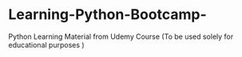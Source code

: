 # Learning-Python-Bootcamp-
Python Learning Material from Udemy Course 
(To be used solely for educational purposes )
